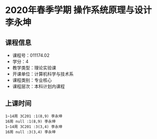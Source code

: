# 2020年春季学期 操作系统原理与设计 李永坤






## 课程信息

- 课程号：011174.02
- 学分：4
- 教学类型：理论实验课
- 开课单位：计算机科学与技术系
- 课程类别：专业核心
- 课程层次：本科计划内课程

## 上课时间

```
1~14周 3C201 :1(8,9) 李永坤
16周 null :1(8,9) 李永坤
1~14周 3C201 :3(3,4) 李永坤
16周 null :3(3,4) 李永坤
```


